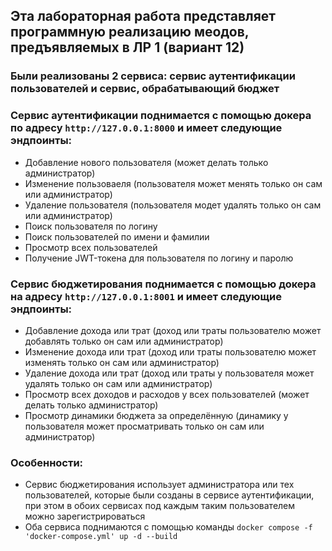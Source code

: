 ## Эта лабораторная работа представляет программную реализацию меодов, предъявляемых в ЛР 1 (вариант 12)
### Были реализованы 2 сервиса: сервис аутентификации пользователей и сервис, обрабатывающий бюджет

### Сервис аутентификации поднимается с помощью докера по адресу `http://127.0.0.1:8000` и имеет следующие эндпоинты:
- Добавление нового пользователя (может делать только администратор)
- Изменение пользоваеля (пользователя может менять только он сам или администратор)
- Удаление пользователя (пользователя модет удалять только он сам или администратор)
- Поиск пользователя по логину
- Поиск пользователей по имени и фамилии
- Просмотр всех пользователей
- Получение JWT-токена для пользователя по логину и паролю

### Сервис бюджетирования поднимается с помощью докера на адресу `http://127.0.0.1:8001` и имеет следующие эндпоинты:
- Добавление дохода или трат (доход или траты пользователю может добавлять только он сам или администратор)
- Изменение дохода или трат (доход или траты пользователю может изменять только он сам или администратор)
- Удаление дохода или трат (доход или траты у пользователя может удалять только он сам или администратор)
- Просмотр всех доходов и расходов у всех пользователей (может делать только администратор)
- Просмотр динамики бюджета за определённую (динамику у пользователя может просматривать только он сам или администратор)

### Особенности:
- Сервис бюджетирования использует администратора или тех пользователей, которые были созданы в сервисе аутентификации, при этом в обоих сервисах под каждым таким пользователем можно зарегистрироваться
- Оба сервиса поднимаются с помощью команды `docker compose -f 'docker-compose.yml' up -d --build` 
